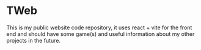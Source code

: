 # TWeb
This is my public website code repository, it uses react + vite for the front end and should have some game(s) and useful information about my other projects in the future.